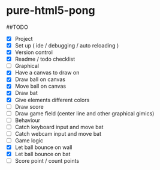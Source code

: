 # pure-html5-pong

##TODO
- [x] Project
 - [x] Set up ( ide / debugging / auto reloading )
 - [x] Version control
 - [x] Readme / todo checklist
- [ ] Graphical
 - [x] Have a canvas to draw on
 - [x] Draw ball on canvas
 - [x] Move ball on canvas
 - [x] Draw bat
 - [x] Give elements different colors
 - [ ] Draw score
 - [ ] Draw game field (center line and other graphical gimics)
- [ ] Behaviour
 - [ ] Catch keyboard input and move bat
 - [ ] Catch webcam input and move bat
- [ ] Game logic
 - [x] Let ball bounce on wall
 - [x] Let ball bounce on bat
 - [ ] Score point / count points
